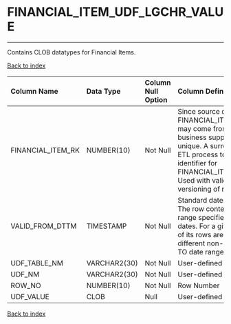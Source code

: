 # FINANCIAL_ITEM_UDF_LGCHR_VALUE

---

Contains CLOB datatypes for Financial Items.

[Back to index](./index.md)

| Column Name       | Data Type    | Column Null Option   | Column Definition                                                                                                                                                                                                                                                                                  |
|:------------------|:-------------|:---------------------|:---------------------------------------------------------------------------------------------------------------------------------------------------------------------------------------------------------------------------------------------------------------------------------------------------|
| FINANCIAL_ITEM_RK | NUMBER(10)   | Not Null             | Since source data for FINANCIAL_ITEM_UDF_LGCHR_VALUE may come from multiple systems, the business supplied keys may not be unique. A surrogate key is added in the ETL process to ensure a unique identifier for FINANCIAL_ITEM_UDF_LGCHR_VALUE. Used with valid_from_dttm for versioning of rows. |
| VALID_FROM_DTTM   | TIMESTAMP    | Not Null             | Standard dates used for versioning. The row content is valid within the time range specified by FROM and TO dates. For a given identifier, versions of its rows are distinguished by different non-overlapping FROM and TO date ranges.                                                            |
| UDF_TABLE_NM      | VARCHAR2(30) | Not Null             | User-defined field table name.                                                                                                                                                                                                                                                                     |
| UDF_NM            | VARCHAR2(30) | Not Null             | User-defined field name.                                                                                                                                                                                                                                                                           |
| ROW_NO            | NUMBER(10)   | Not Null             | Row Number                                                                                                                                                                                                                                                                                         |
| UDF_VALUE         | CLOB         | Null                 | User-defined field value.                                                                                                                                                                                                                                                                          |

[Back to index](./index.md)